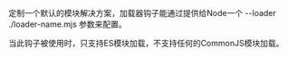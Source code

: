
<!-- type=misc -->

定制一个默认的模块解决方案，加载器钩子能通过提供给Node一个 --loader ./loader-name.mjs 参数来配置。

当此钩子被使用时，只支持ES模块加载，不支持任何的CommonJS模块加载。

